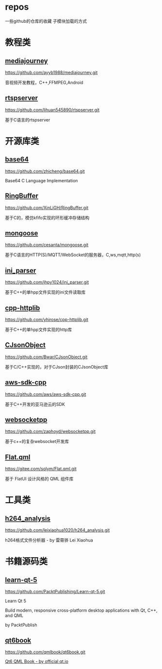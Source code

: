 # repos
一些github的仓库的收藏 子模块加载的方式

# 教程类

## [mediajourney](https://github.com/yqmcu/repos/tree/main/subs/tutorial)

https://github.com/ayyb1988/mediajourney.git

音视频开发教程，C++,FFMPEG,Android

## [rtspserver](https://github.com/yqmcu/repos/tree/main/subs/tutorial)

https://github.com/lihuan545890/rtspserver.git

基于C语言的rtspserver

# 开源库类

## [base64](https://github.com/yqmcu/repos/tree/main/subs/openutil)

https://github.com/zhicheng/base64.git

Base64 C Language Implementation

## [RingBuffer](https://github.com/yqmcu/repos/tree/main/subs/openutil)

https://github.com/XinLiGH/RingBuffer.git

基于C的，模仿kfifo实现的环形缓冲存储结构

## [mongoose](https://github.com/yqmcu/repos/tree/main/subs/openutil)

https://github.com/cesanta/mongoose.git

基于C语言的HTTP(S)/MQTT/WebSocket的服务器，C,ws,mqtt,http(s)

## [ini_parser](https://github.com/yqmcu/repos/tree/main/subs/openutil)

https://github.com/jhpy1024/ini_parser.git

基于C++的单hpp文件实现的ini文件读取库

## [cpp-httplib](https://github.com/yqmcu/repos/tree/main/subs/openutil)

https://github.com/yhirose/cpp-httplib.git

基于C++的单hpp文件实现的http库

## [CJsonObject](https://github.com/yqmcu/repos/tree/main/subs/openutil)

https://github.com/Bwar/CJsonObject.git

基于C/C++实现的，对于CJson封装的CJsonObject库

## [aws-sdk-cpp](https://github.com/yqmcu/repos/tree/main/subs/openutil)

https://github.com/aws/aws-sdk-cpp.git

基于C++开发的亚马逊云的SDK

## [websocketpp](https://github.com/yqmcu/repos/tree/main/subs/openutil)

https://github.com/zaphoyd/websocketpp.git

基于c++的复杂websocket开发库

## [Flat.qml](https://github.com/yqmcu/repos/tree/main/subs/openutil)

https://gitee.com/solym/Flat.qml.git

基于 FlatUI 设计风格的 QML 组件库

# 工具类

## [h264_analysis](https://github.com/yqmcu/repos/tree/main/subs/binsoft)

https://github.com/leixiaohua1020/h264_analysis.git

h264格式文件分析器 - by 雷霄骅 Lei Xiaohua

# 书籍源码类

## [learn-qt-5](https://github.com/yqmcu/repos/tree/main/subs/booksoft)

https://github.com/PacktPublishing/Learn-qt-5.git

Learn Qt 5

Build modern, responsive cross-platform desktop applications
with Qt, C++, and QML  

by PacktPublish

## [qt6book](https://github.com/yqmcu/repos/tree/main/subs/booksoft)

https://github.com/qmlbook/qt6book.git


[Qt6 QML Book - by official qt.io](https://www.qt.io/product/qt6/qml-book)

